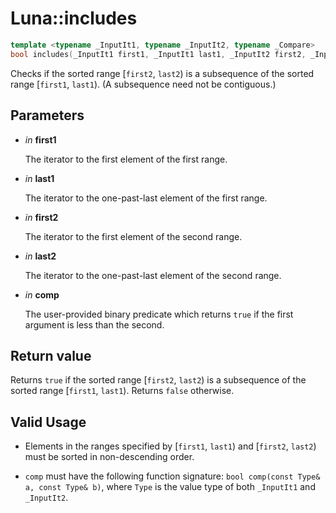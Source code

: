 # Luna::includes

```c++
template <typename _InputIt1, typename _InputIt2, typename _Compare>
bool includes(_InputIt1 first1, _InputIt1 last1, _InputIt2 first2, _InputIt2 last2, _Compare comp)
```

Checks if the sorted range [`first2`, `last2`) is a subsequence of the sorted range [`first1`, `last1`). (A subsequence need not be contiguous.) 



## Parameters
* *in* **first1**

    The iterator to the first element of the first range. 

* *in* **last1**

    The iterator to the one-past-last element of the first range. 

* *in* **first2**

    The iterator to the first element of the second range. 

* *in* **last2**

    The iterator to the one-past-last element of the second range. 

* *in* **comp**

    The user-provided binary predicate which returns `​true` if the first argument is less than the second. 

## Return value
Returns `true` if the sorted range [`first2`, `last2`) is a subsequence of the sorted range [`first1`, `last1`). Returns `false` otherwise. 

## Valid Usage
* Elements in the ranges specified by [`first1`, `last1`) and [`first2`, `last2`) must be sorted in non-descending order.

* `comp` must have the following function signature: `bool comp(const Type& a, const Type& b)`, where `Type` is the value type of both `_InputIt1` and `_InputIt2`. 

